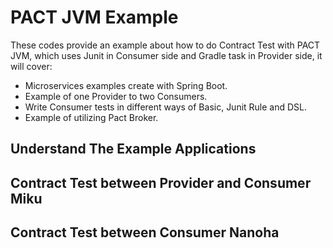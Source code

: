 # PACT JVM Example

These codes provide an example about how to do Contract Test with PACT JVM, 
which uses Junit in Consumer side and Gradle task in Provider side, it will cover:

- Microservices examples create with Spring Boot.
- Example of one Provider to two Consumers.
- Write Consumer tests in different ways of Basic, Junit Rule and DSL.
- Example of utilizing Pact Broker.

## Understand The Example Applications



## Contract Test between Provider and Consumer Miku

## Contract Test between Consumer Nanoha
